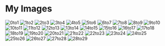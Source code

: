 <!DOCTYPE html>
<html lang="en">
<head>
  <meta charset="UTF-8">
  <title>Image List</title>
</head>
<body>
  <h1>My Images</h1>
  <div class="gallery">
    <img src="./assets/0to1.png" alt="0to1"/>
    <img src="./assets/1to2.png" alt="1to2"/>
    <img src="./assets/2to3.png" alt="2to3"/>
    <img src="./assets/3to4.png" alt="3to4"/>
    <img src="./assets/4to5.png" alt="4to5"/>
    <img src="./assets/5to6.png" alt="5to6"/>
    <img src="./assets/6to7.png" alt="6to7"/>
    <img src="./assets/7to8.png" alt="7to8"/>
    <img src="./assets/8to9.png" alt="8to9"/>
    <img src="./assets/9to10.png" alt="9to10"/>
    <img src="./assets/10to11.png" alt="10to11"/>
    <img src="./assets/11to12.png" alt="11to12"/>
    <img src="./assets/12to13.png" alt="12to13"/>
    <img src="./assets/13to14.png" alt="13to14"/>
    <img src="./assets/14to15.png" alt="14to15"/>
    <img src="./assets/15to16.png" alt="15to16"/>
    <img src="./assets/16to17.png" alt="16to17"/>
    <img src="./assets/17to18.png" alt="17to18"/>
    <img src="./assets/18to19.png" alt="18to19"/>
    <img src="./assets/19to20.png" alt="19to20"/>
    <img src="./assets/20to21.png" alt="20to21"/>
    <img src="./assets/21to22.png" alt="21to22"/>
    <img src="./assets/22to23.png" alt="22to23"/>
    <img src="./assets/23to24.png" alt="23to24"/>
    <img src="./assets/24to25.png" alt="24to25"/>
    <img src="./assets/25to26.png" alt="25to26"/>
    <img src="./assets/26to27.png" alt="26to27"/>
    <img src="./assets/27to28.png" alt="27to28"/>
    <img src="./assets/28to29.png" alt="28to29"/>
  </div>
</body>
</html>
